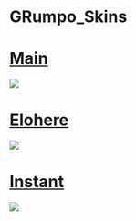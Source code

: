 # GRumpo_Skins

# [Main](https://grumpo.s-ul.eu/ZnnGZCEI) 
![](https://osu.ppy.sh/ss/16210237/9c7c)

# [Elohere](https://grumpo.s-ul.eu/HuJfdSwi) 
![](https://osu.ppy.sh/ss/16210259/4562)

# [Instant](https://mega.nz/file/RDgSgQhb#IgIQOoVFT_abhiAzmR8qEFQ-E-Y4vmiAxFmHuxfV83o)
![](https://osu.ppy.sh/ss/16210267/f71c)
